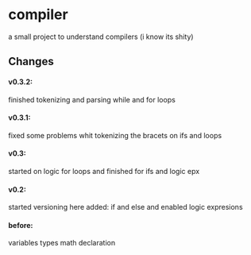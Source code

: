 ﻿# compiler
a small project to understand compilers (i know its shity)
## Changes

#### v0.3.2:
  finished tokenizing and parsing while and for loops 

#### v0.3.1:
  fixed some problems whit tokenizing the bracets on ifs and loops

#### v0.3:
  started on logic for loops and finished for ifs and logic epx

#### v0.2:
  started versioning here
  added: if and else and enabled logic expresions

#### before:
  variables types math declaration 
  
